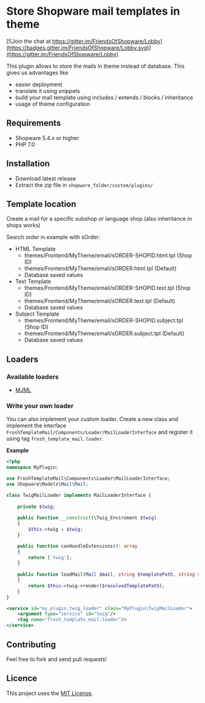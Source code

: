 # Store Shopware mail templates in theme

[![Join the chat at https://gitter.im/FriendsOfShopware/Lobby](https://badges.gitter.im/FriendsOfShopware/Lobby.svg)](https://gitter.im/FriendsOfShopware/Lobby)

This plugin allows to store the mails in theme instead of database. This gives us advantages like

* easier deployment
* translate it using snippets
* build your mail template using includes / extends / blocks / inheritance
* usage of theme configuration


## Requirements

- Shopware 5.4.x or higher
- PHP 7.0


## Installation

- Download latest release
- Extract the zip file in `shopware_folder/custom/plugins/`


## Template location

Create a mail for a specific subshop or language shop (also inheritance in shops works)

Search order in example with sOrder:

* HTML Template
  * themes/Frontend/MyTheme/email/sORDER-SHOPID.html.tpl (Shop ID)
  * themes/Frontend/MyTheme/email/sORDER.html.tpl (Default)
  * Database saved values
* Text Template
  * themes/Frontend/MyTheme/email/sORDER-SHOPID.text.tpl (Shop ID)
  * themes/Frontend/MyTheme/email/sORDER.text.tpl (Default)
  * Database saved values
* Subject Template
  * themes/Frontend/MyTheme/email/sORDER-SHOPID.subject.tpl (Shop ID)
  * themes/Frontend/MyTheme/email/sORDER.subject.tpl (Default)
  * Database saved values

## Loaders

### Available loaders

* [MJML](https://github.com/FriendsOfShopware/FroshTemplateMailMjml)


### Write your own loader

You can also implement your custom loader. Create a new class and implement the interface `FroshTemplateMail/Components/Loader/MailLoaderInterface` and register it using tag `frosh_template_mail.loader`.

**Example**

```php
<?php
namespace MyPlugin;

use FroshTemplateMail\Components\Loader\MailLoaderInterface;
use Shopware\Models\Mail\Mail;

class TwigMailLoader implements MailLoaderInterface {
    
    private $twig;
    
    public function __construct(\Twig_Enviroment $twig)
    {
        $this->twig = $twig;
    }

    public function canHandleExtensions(): array
    {
        return ['twig'];
    }
    
    public function loadMail(Mail $mail, string $templatePath, string $resolvedTemplatePath): string
    {
        return $this->twig->render($resolvedTemplatePath);
    }
}
```

```xml
<service id="my_plugin.twig_loader" class="MyPlugin\TwigMailLoader">
    <argument type="service" id="twig"/>
    <tag name="frosh_template_mail.loader"/>
</service>
```


## Contributing

Feel free to fork and send pull requests!


## Licence

This project uses the [MIT License](LICENCE.md).
